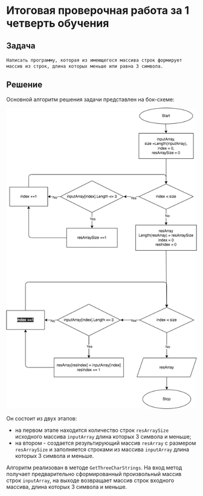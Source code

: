 # Итоговая проверочная работа за 1 четверть обучения

## Задача

    Написать программу, которая из имеющегося массива строк формирует массив из строк, длина которых меньше или равна 3 символа.

## Решение

Основной алгоритм решения задачи представлен на бок-схеме: 

<img alt = "блок-схема решения задачи" src = "task-diagram.png" width=550px>

Он состоит из двух этапов:

- на первом этапе находится количество строк `resArraySize` исходного массива `inputArray` длина которых 3 символа и меньше;
- на втором - создается результирующий массив `resArray` с размером `resArraySize` и заполняется строками из массива `inputArray` длина которых 3 символа и меньше.

Алгоритм реализован в методе `GetThreeCharStrings`. На вход метод получает предварительно сформированный произвольный массив строк `inputArray`, на выходе возвращает массив строк входного массива, длина которых 3 символа и меньше.



    


